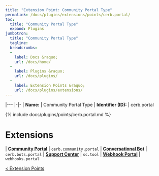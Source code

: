 ```yaml
---
title: "Extension Point: Community Portal Type"
permalink: /docs/plugins/extensions/points/cerb.portal/
toc:
  title: "Community Portal Type"
  expand: Plugins
jumbotron:
  title: "Community Portal Type"
  tagline: 
  breadcrumbs:
  -
    label: Docs &raquo;
    url: /docs/home/
  -
    label: Plugins &raquo;
    url: /docs/plugins/
  -
    label: Extension Points &raquo;
    url: /docs/plugins/extensions/
---
```


|---
|-|-
| **Name:** | Community Portal Type
| **Identifier (ID):** | cerb.portal

{% include docs/plugins/points/cerb.portal.md %}

# Extensions

| [**Community Portal**](/docs/plugins/extensions/cerb.community.portal/) | `cerb.community.portal`
| [**Conversational Bot**](/docs/plugins/extensions/cerb.bots.portal/) | `cerb.bots.portal`
| [**Support Center**](/docs/plugins/extensions/sc.tool/) | `sc.tool`
| [**Webhook Portal**](/docs/plugins/extensions/webhooks.portal/) | `webhooks.portal`

<div class="section-nav">
	<div class="left">
		<a href="/docs/plugins/extensions/#extension-points" class="prev">&lt; Extension Points</a>
	</div>
	<div class="right align-right">
	</div>
</div>
<div class="clear"></div>